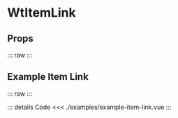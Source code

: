 <script setup>
import Docs from './wt-item-link-docs.vue';
import ExampleItemLink from './examples/example-item-link.vue';
</script>

# WtItemLink

## Props
::: raw
<Docs/>
:::

## Example Item Link
::: raw
<ExampleItemLink/>
:::

::: details Code
<<< ./examples/example-item-link.vue
:::
